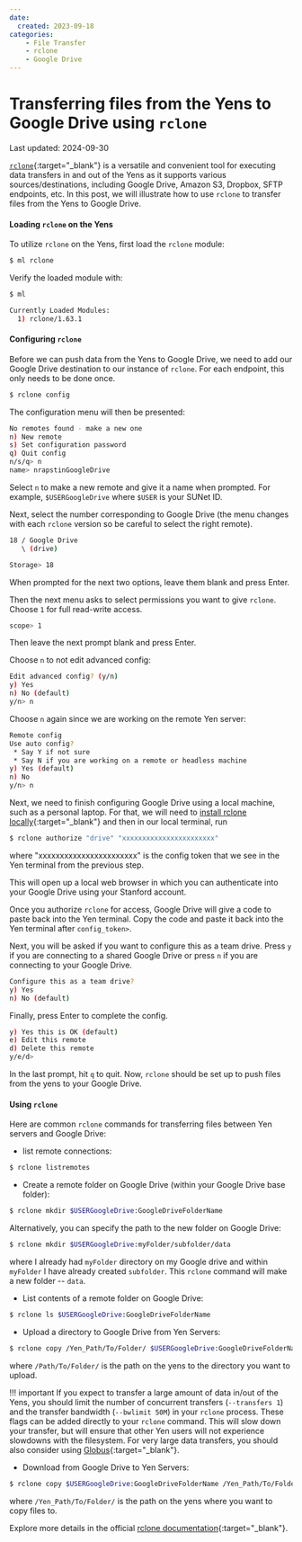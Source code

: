 ```yaml
---
date:
  created: 2023-09-18
categories:
    - File Transfer
    - rclone
    - Google Drive
---
```

# Transferring files from the Yens to Google Drive using `rclone`
<div class="last-updated">Last updated: 2024-09-30</div>

[`rclone`](https://rclone.org/){:target="_blank"} is a versatile and convenient tool for executing data transfers in and out of the Yens as it supports various sources/destinations, including Google Drive, Amazon S3, Dropbox, SFTP endpoints, etc. In this post, we will illustrate how to use `rclone` to transfer files from the Yens to Google Drive.

#### Loading `rclone` on the Yens
To utilize `rclone` on the Yens, first load the `rclone` module:

```bash
$ ml rclone
```

Verify the loaded module with:
```bash
$ ml

Currently Loaded Modules:
  1) rclone/1.63.1
```

#### Configuring `rclone`
Before we can push data from the Yens to Google Drive, we need to add our Google Drive destination to our instance of `rclone`. For each endpoint, this only needs to be done once.
```bash
$ rclone config
```

The configuration menu will then be presented:
```bash
No remotes found - make a new one
n) New remote
s) Set configuration password
q) Quit config
n/s/q> n
name> nrapstinGoogleDrive
```
Select `n` to make a new remote and give it a name when prompted. For example, `$USERGoogleDrive` where
`$USER` is your SUNet ID.

Next, select the number corresponding to Google Drive (the menu changes with each `rclone` version so be careful to select
the right remote).

```bash
18 / Google Drive
   \ (drive)
```

```bash
Storage> 18
```

When prompted for the next two options, leave them blank and press Enter.

Then the next menu asks to select permissions you want to give `rclone`. Choose `1` for full read-write
access.

```bash
scope> 1
```

Then leave the next prompt blank and press Enter.

Choose `n` to not edit advanced config:

```bash
Edit advanced config? (y/n)
y) Yes
n) No (default)
y/n> n
```

Choose `n` again since we are working on the remote Yen server:

```bash
Remote config
Use auto config?
 * Say Y if not sure
 * Say N if you are working on a remote or headless machine
y) Yes (default)
n) No
y/n> n
```

Next, we need to finish configuring Google Drive using a local machine, such as a personal laptop. For that, we will need to [install rclone locally](https://rclone.org/downloads/){:target="_blank"} and then in our local terminal, run

```bash
$ rclone authorize "drive" "xxxxxxxxxxxxxxxxxxxxxxx"
```
where "xxxxxxxxxxxxxxxxxxxxxxx" is the config token that we see in the Yen terminal from the previous step.

This will open up a local web browser in which you can authenticate into your Google Drive using your Stanford account.

 Once you authorize `rclone` for access, Google Drive will give a code to paste back into the Yen terminal. Copy the code
and paste it back into the Yen terminal after `config_token>`.

Next, you will be asked if you want to configure this as a team drive. Press `y` if you are connecting
to a shared Google Drive or press `n` if you are connecting to your Google Drive.

```bash
Configure this as a team drive?
y) Yes
n) No (default)
```

Finally, press Enter to complete the config.

```bash
y) Yes this is OK (default)
e) Edit this remote
d) Delete this remote
y/e/d>
```

In the last prompt, hit `q` to quit. Now, `rclone` should be set up to push files from the yens to your
Google Drive.

#### Using `rclone`

Here are common `rclone` commands for transferring files between Yen servers and Google Drive:

* list remote connections:

```bash
$ rclone listremotes
```

* Create a remote folder on Google Drive (within your Google Drive base folder):

```bash
$ rclone mkdir $USERGoogleDrive:GoogleDriveFolderName
```

Alternatively, you can specify the path to the new folder on Google Drive:

```bash
$ rclone mkdir $USERGoogleDrive:myFolder/subfolder/data
```
where I already had `myFolder` directory on my Google drive and within `myFolder` I
have already created `subfolder`. This `rclone` command will make a new folder -- `data`.

* List contents of a remote folder on Google Drive:

```bash
$ rclone ls $USERGoogleDrive:GoogleDriveFolderName
```

* Upload a directory to Google Drive from Yen Servers:

```bash
$ rclone copy /Yen_Path/To/Folder/ $USERGoogleDrive:GoogleDriveFolderName/
```

where `/Path/To/Folder/` is the path on the yens to the directory you want to upload.

!!! important
    If you expect to transfer a large amount of data in/out of the Yens, you should limit the number of concurrent transfers (`--transfers 1`) and the transfer bandwidth (`--bwlimit 50M`) in your `rclone` process. These flags can be added directly to your `rclone` command. This will slow down your transfer, but will ensure that other Yen users will not experience slowdowns with the filesystem. For very large data transfers, you should also consider using [Globus](/_user_guide/data_transfer/){:target="_blank"}.

* Download from Google Drive to Yen Servers:

```bash
$ rclone copy $USERGoogleDrive:GoogleDriveFolderName /Yen_Path/To/Folder/
```
where `/Yen_Path/To/Folder/` is the path on the yens where you want to copy files to.

Explore more details in the official [rclone documentation](https://rclone.org/docs/){:target="_blank"}.
